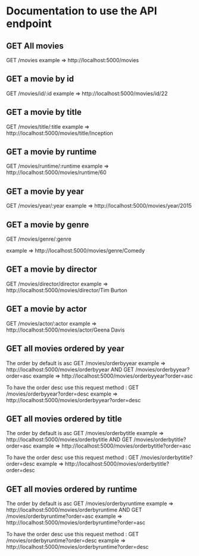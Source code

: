 # Documentation to use the API endpoint

## GET All movies
GET /movies
example => http://localhost:5000/movies

## GET a movie by id
GET /movies/id/:id
example => http://localhost:5000/movies/id/22

## GET a movie by title
GET /movies/title/:title
example => http://localhost:5000/movies/title/Inception

## GET a movie by runtime
GET /movies/runtime/:runtime
example => http://localhost:5000/movies/runtime/60

## GET a movie by year
 GET /movies/year/:year
 example => http://localhost:5000/movies/year/2015

## GET a movie by genre
GET /movies/genre/:genre

example => http://localhost:5000/movies/genre/Comedy

## GET a movie by director
GET /movies/director/director
example => http://localhost:5000/movies/director/Tim Burton

## GET a movie by actor
GET /movies/actor/:actor
example => http://localhost:5000/movies/actor/Geena Davis

## GET all movies ordered by year
The order by default is asc
GET /movies/orderbyyear
example => http://localhost:5000/movies/orderbyyear
AND
GET /movies/orderbyyear?order=asc
example => http://localhost:5000/movies/orderbyyear?order=asc

To have the order desc use this request method : 
GET /movies/orderbyyear?order=desc
example => http://localhost:5000/movies/orderbyyear?order=desc

## GET all movies ordered by title
The order by default is asc
GET /movies/orderbytitle
example => http://localhost:5000/movies/orderbytitle
AND
GET /movies/orderbytitle?order=asc
example => http://localhost:5000/movies/orderbytitle?order=asc

To have the order desc use this request method : 
GET /movies/orderbytitle?order=desc
example => http://localhost:5000/movies/orderbytitle?order=desc

## GET all movies ordered by runtime
The order by default is asc
GET /movies/orderbyruntime
example => http://localhost:5000/movies/orderbyruntime
AND
GET /movies/orderbyruntime?order=asc
example => http://localhost:5000/movies/orderbyruntime?order=asc

To have the order desc use this request method : 
GET /movies/orderbyruntime?order=desc
example => http://localhost:5000/movies/orderbyruntime?order=desc
